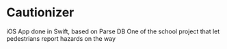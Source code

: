 # Cautionizer
iOS App done in Swift, based on Parse DB
One of the school project that let pedestrians report hazards on the way
